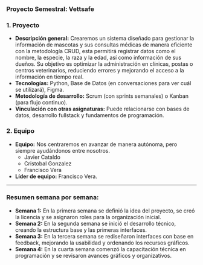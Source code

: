 ### Proyecto Semestral: Vettsafe ###

### 1. Proyecto
   - **Descripción general:** Crearemos un sistema diseñado para gestionar la información de mascotas y sus consultas médicas de manera eficiente con la metodología CRUD, esta permitirá registrar datos como el nombre, la especie, la raza y la edad, así como información de sus dueños. Su objetivo es optimizar la administración en clínicas, postas o centros veterinarios, reduciendo errores y mejorando el acceso a la información en tiempo real.
   - **Tecnologías:** Python, Base de Datos (en conversaciones para ver cuál se utilizará), Figma.
   - **Metodología de desarrollo:** Scrum (con sprints semanales) o Kanban (para flujo continuo).
   - **Vinculación con otras asignaturas:** Puede relacionarse con bases de datos, desarrollo fullstack y fundamentos de programación.

### 2. Equipo
   - **Equipo:** Nos centraremos en avanzar de manera autónoma, pero siempre ayudándonos entre nosotros.
      - Javier Cataldo
      - Cristobal Gonzalez
      - Francisco Vera
   - **Líder de equipo:** Francisco Vera.

---

### Resumen semana por semana:

- **Semana 1:** En la primera semana se definió la idea del proyecto, se creó la licencia y se asignaron roles para la organización inicial.
- **Semana 2:** En la segunda semana se inició el desarrollo técnico, creando la estructura base y las primeras interfaces.
- **Semana 3:** En la tercera semana se rediseñaron interfaces con base en feedback, mejorando la usabilidad y ordenando los recursos gráficos.
- **Semana 4:** En la cuarta semana comenzó la capacitación técnica en programación y se revisaron avances gráficos y organizativos.
